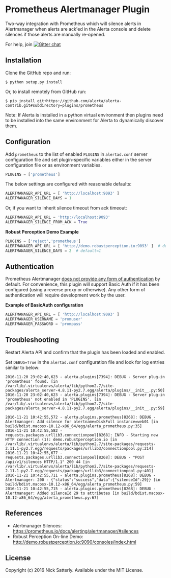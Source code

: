 Prometheus Alertmanager Plugin
==============================

Two-way integration with Prometheus which will silence alerts in
Alertmanager when alerts are ack'ed in the Alerta console and delete
silences if those alerts are manually re-opened.

For help, join [![Gitter chat](https://badges.gitter.im/alerta/chat.png)](https://gitter.im/alerta/chat)

Installation
------------

Clone the GitHub repo and run:

    $ python setup.py install

Or, to install remotely from GitHub run:

    $ pip install git+https://github.com/alerta/alerta-contrib.git#subdirectory=plugins/prometheus

Note: If Alerta is installed in a python virtual environment then plugins
need to be installed into the same environment for Alerta to dynamically
discover them.

Configuration
-------------

Add `prometheus` to the list of enabled `PLUGINS` in `alertad.conf`
server configuration file and set plugin-specific variables either in
the server configuration file or as environment variables.

```python
PLUGINS = ['prometheus']
```

The below settings are configured with reasonable defaults:

```python
ALERTMANAGER_API_URL = [ 'http://localhost:9093' ]
ALERTMANAGER_SILENCE_DAYS = 1
```

Or, if you want to inherit silence timeout from ack timeout:

```python
ALERTMANAGER_API_URL = 'http://localhost:9093'
ALERTMANAGER_SILENCE_FROM_ACK = True
```

**Robust Perception Demo Example**

```python
PLUGINS = ['reject','prometheus']
ALERTMANAGER_API_URL = [ 'http://demo.robustperception.io:9093' ]  # default=http://localhost:9093
ALERTMANAGER_SILENCE_DAYS = 2  # default=1
```

Authentication
--------------

Prometheus Alertmanager [does not provide any form of authentication](https://prometheus.io/docs/operating/security/#authentication-authorization-and-encryption)
by default. For convenience, this plugin will support Basic Auth if it has
been configured (using a reverse proxy or otherwise). Any other form of
authentication will require development work by the user.

**Example of BasicAuth configuration**

```python
ALERTMANAGER_API_URL = [ 'http://localhost:9093' ]
ALERTMANAGER_USERNAME = 'promuser'
ALERTMANAGER_PASSWORD = 'prompass'
```

Troubleshooting
---------------

Restart Alerta API and confirm that the plugin has been loaded and enabled.

Set `DEBUG=True` in the `alertad.conf` configuration file and look for log
entries similar to below:

```
2016-11-20 23:02:40,623 - alerta.plugins[7394]: DEBUG - Server plug-in 'prometheus' found. [in /var/lib/.virtualenvs/alerta/lib/python2.7/site-packages/alerta_server-4.8.11-py2.7.egg/alerta/plugins/__init__.py:50]
2016-11-20 23:02:40,623 - alerta.plugins[7394]: DEBUG - Server plug-in 'prometheus' not enabled in 'PLUGINS'. [in /var/lib/.virtualenvs/alerta/lib/python2.7/site-packages/alerta_server-4.8.11-py2.7.egg/alerta/plugins/__init__.py:59]
```
```
2016-11-21 10:42:55,572 - alerta.plugins.prometheus[8268]: DEBUG - Alertmanager: Add silence for alertname=DiskFull instance=web01 [in build/bdist.macosx-10.12-x86_64/egg/alerta_prometheus.py:35]
2016-11-21 10:42:55,582 - requests.packages.urllib3.connectionpool[8268]: INFO - Starting new HTTP connection (1): demo.robustperception.io [in /var/lib/.virtualenvs/alerta/lib/python2.7/site-packages/requests-2.11.1-py2.7.egg/requests/packages/urllib3/connectionpool.py:214]
2016-11-21 10:42:55,677 - requests.packages.urllib3.connectionpool[8268]: DEBUG - "POST /api/v1/silences HTTP/1.1" 200 44 [in /var/lib/.virtualenvs/alerta/lib/python2.7/site-packages/requests-2.11.1-py2.7.egg/requests/packages/urllib3/connectionpool.py:401]
2016-11-21 10:42:55,711 - alerta.plugins.prometheus[8268]: DEBUG - Alertmanager: 200 - {"status":"success","data":{"silenceId":29}} [in build/bdist.macosx-10.12-x86_64/egg/alerta_prometheus.py:59]
2016-11-21 10:42:55,715 - alerta.plugins.prometheus[8268]: DEBUG - Alertmanager: Added silenceId 29 to attributes [in build/bdist.macosx-10.12-x86_64/egg/alerta_prometheus.py:67]
```

References
----------

  * Alertmanager Silences: https://prometheus.io/docs/alerting/alertmanager/#silences
  * Robust Perception On-line Demo: http://demo.robustperception.io:9090/consoles/index.html

License
-------

Copyright (c) 2016 Nick Satterly. Available under the MIT License.
